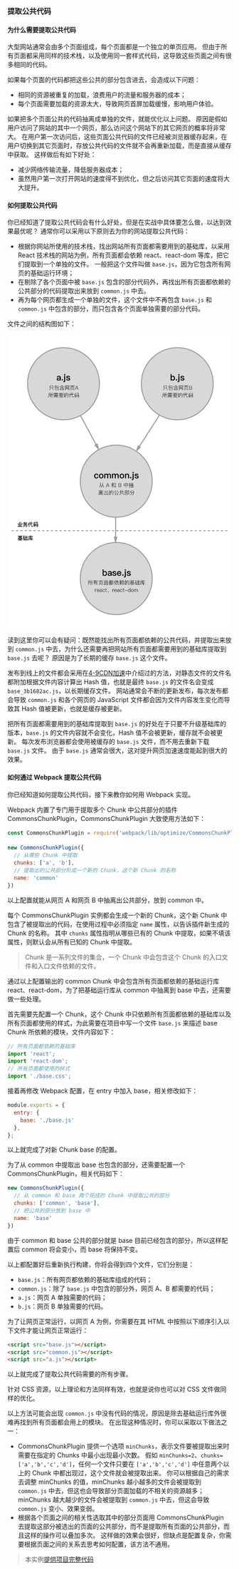 ### 提取公共代码

#### 为什么需要提取公共代码
大型网站通常会由多个页面组成，每个页面都是一个独立的单页应用。
但由于所有页面都采用同样的技术栈，以及使用同一套样式代码，这导致这些页面之间有很多相同的代码。

如果每个页面的代码都把这些公共的部分包含进去，会造成以下问题：

- 相同的资源被重复的加载，浪费用户的流量和服务器的成本；
- 每个页面需要加载的资源太大，导致网页首屏加载缓慢，影响用户体验。

如果把多个页面公共的代码抽离成单独的文件，就能优化以上问题。
原因是假如用户访问了网站的其中一个网页，那么访问这个网站下的其它网页的概率将非常大。
在用户第一次访问后，这些页面公共代码的文件已经被浏览器缓存起来，在用户切换到其它页面时，存放公共代码的文件就不会再重新加载，而是直接从缓存中获取。
这样做后有如下好处：

- 减少网络传输流量，降低服务器成本；
- 虽然用户第一次打开网站的速度得不到优化，但之后访问其它页面的速度将大大提升。

#### 如何提取公共代码
你已经知道了提取公共代码会有什么好处，但是在实战中具体要怎么做，以达到效果最优呢？
通常你可以采用以下原则去为你的网站提取公共代码：

- 根据你网站所使用的技术栈，找出网站所有页面都需要用到的基础库，以采用 React 技术栈的网站为例，所有页面都会依赖 react、react-dom 等库，把它们提取到一个单独的文件。
一般把这个文件叫做 `base.js`，因为它包含所有网页的基础运行环境；
- 在剔除了各个页面中被 `base.js` 包含的部分代码外，再找出所有页面都依赖的公共部分的代码提取出来放到 `common.js` 中去。
- 再为每个网页都生成一个单独的文件，这个文件中不再包含 `base.js` 和 `common.js` 中包含的部分，而只包含各个页面单独需要的部分代码。

文件之间的结构图如下：

![图4-11 提取公共代码文件结构图](img/4-11提取公共代码.png)

读到这里你可以会有疑问：既然能找出所有页面都依赖的公共代码，并提取出来放到 `common.js` 中去，为什么还需要再把网站所有页面都需要用到的基础库提取到 `base.js` 去呢？
原因是为了长期的缓存 `base.js` 这个文件。

发布到线上的文件都会采用在[4-9CDN加速](4-9CDN加速.md)中介绍过的方法，对静态文件的文件名都附加根据文件内容计算出 Hash 值，也就是最终 `base.js` 的文件名会变成 `base_3b1682ac.js`，以长期缓存文件。
网站通常会不断的更新发布，每次发布都会导致 `common.js` 和各个网页的 JavaScript 文件都会因为文件内容发生变化而导致其 Hash 值被更新，也就是缓存被更新。

把所有页面都需要用到的基础库提取到 `base.js` 的好处在于只要不升级基础库的版本，`base.js` 的文件内容就不会变化，Hash 值不会被更新，缓存就不会被更新。
每次发布浏览器都会使用被缓存的 `base.js` 文件，而不用去重新下载 `base.js` 文件。 
由于 `base.js` 通常会很大，这对提升网页加速速度能起到很大的效果。

#### 如何通过 Webpack 提取公共代码
你已经知道如何提取公共代码，接下来教你如何用 Webpack 实现。

Webpack 内置了专门用于提取多个 Chunk 中公共部分的插件 CommonsChunkPlugin，CommonsChunkPlugin 大致使用方法如下：
```js
const CommonsChunkPlugin = require('webpack/lib/optimize/CommonsChunkPlugin');

new CommonsChunkPlugin({
  // 从哪些 Chunk 中提取
  chunks: ['a', 'b'],
  // 提取出的公共部分形成一个新的 Chunk，这个新 Chunk 的名称
  name: 'common'
})
```
以上配置就能从网页 A 和网页 B 中抽离出公共部分，放到 common 中。

每个 CommonsChunkPlugin 实例都会生成一个新的 Chunk，这个新 Chunk 中包含了被提取出的代码，在使用过程中必须指定 `name` 属性，以告诉插件新生成的 Chunk 的名称。
其中 `chunks` 属性指明从哪些已有的 Chunk 中提取，如果不填该属性，则默认会从所有已知的 Chunk 中提取。

> Chunk 是一系列文件的集合，一个 Chunk 中会包含这个 Chunk 的入口文件和入口文件依赖的文件。

通过以上配置输出的 common Chunk 中会包含所有页面都依赖的基础运行库 react、react-dom，为了把基础运行库从 common 中抽离到 base 中去，还需要做一些处理。

首先需要先配置一个 Chunk，这个 Chunk 中只依赖所有页面都依赖的基础库以及所有页面都使用的样式，为此需要在项目中写一个文件 `base.js` 来描述 base Chunk 所依赖的模块，文件内容如下：
```js
// 所有页面都依赖的基础库
import 'react';
import 'react-dom';
// 所有页面都使用的样式
import './base.css';
```
接着再修改 Webpack 配置，在 entry 中加入 base，相关修改如下：
```js
module.exports = {
  entry: {
    base: './base.js'
  },
};
```
以上就完成了对新 Chunk base 的配置。

为了从 common 中提取出 base 也包含的部分，还需要配置一个 CommonsChunkPlugin，相关代码如下：
```js
new CommonsChunkPlugin({
  // 从 common 和 base 两个现成的 Chunk 中提取公共的部分
  chunks: ['common', 'base'],
  // 把公共的部分放到 base 中
  name: 'base'
})
```
由于 common 和 base 公共的部分就是 base 目前已经包含的部分，所以这样配置后 common 将会变小，而 base 将保持不变。

以上都配置好后重新执行构建，你将会得到四个文件，它们分别是：

- `base.js`：所有网页都依赖的基础库组成的代码；
- `common.js`：除了 `base.js` 中包含的部分外，网页 A、B 都需要的代码；
- `a.js`：网页 A 单独需要的代码；
- `b.js`：网页 B 单独需要的代码。

为了让网页正常运行，以网页 A 为例，你需要在其 HTML 中按照以下顺序引入以下文件才能让网页正常运行：
```html
<script src="base.js"></script>
<script src="common.js"></script>
<script src="a.js"></script>
```

以上就完成了提取公共代码需要的所有步骤。

针对 CSS 资源，以上理论和方法同样有效，也就是说你也可以对 CSS 文件做同样的优化。

以上方法可能会出现 `common.js` 中没有代码的情况，原因是除去基础运行库外很难再找到所有页面都会用上的模块。
在出现这种情况时，你可以采取以下做法之一：

- CommonsChunkPlugin 提供一个选项 `minChunks`，表示文件要被提取出来时需要在指定的 Chunks 中最小出现最小次数。
假如 `minChunks=2`、`chunks=['a','b','c','d']`，任何一个文件只要在 `['a','b','c','d']` 中任意两个以上的 Chunk 中都出现过，这个文件就会被提取出来。
你可以根据自己的需求去调整 minChunks 的值，minChunks 越小越多的文件会被提取到 `common.js` 中去，但这也会导致部分页面加载的不相关的资源越多；
minChunks 越大越少的文件会被提取到 `common.js` 中去，但这会导致 `common.js` 变小、效果变弱。
- 根据各个页面之间的相关性选取其中的部分页面用 CommonsChunkPlugin 去提取这部分被选出的页面的公共部分，而不是提取所有页面的公共部分，而且这样的操作可以叠加多次。
这样做的效果会很好，但缺点是配置复杂，你需要根据页面之间的关系去思考如何配置，该方法不通用。

> 本实例[提供项目完整代码](http://webpack.wuhaolin.cn/4-11提取公共代码.zip)
